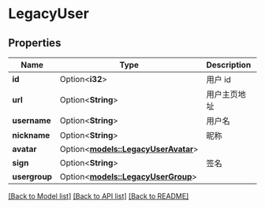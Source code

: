 # LegacyUser

## Properties

Name | Type | Description | Notes
------------ | ------------- | ------------- | -------------
**id** | Option<**i32**> | 用户 id | [optional]
**url** | Option<**String**> | 用户主页地址 | [optional]
**username** | Option<**String**> | 用户名 | [optional]
**nickname** | Option<**String**> | 昵称 | [optional]
**avatar** | Option<[**models::LegacyUserAvatar**](Legacy_User_avatar.md)> |  | [optional]
**sign** | Option<**String**> | 签名 | [optional]
**usergroup** | Option<[**models::LegacyUserGroup**](Legacy_UserGroup.md)> |  | [optional]

[[Back to Model list]](../README.md#documentation-for-models) [[Back to API list]](../README.md#documentation-for-api-endpoints) [[Back to README]](../README.md)


